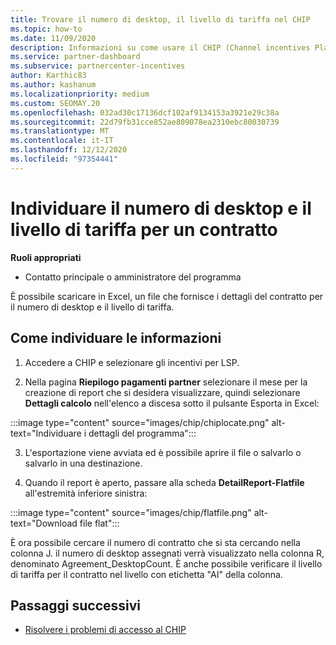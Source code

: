 ```yaml
---
title: Trovare il numero di desktop, il livello di tariffa nel CHIP
ms.topic: how-to
ms.date: 11/09/2020
description: Informazioni su come usare il CHIP (Channel incentives Platform) per trovare il numero di desktop e le informazioni sul livello di tariffa per un contratto.
ms.service: partner-dashboard
ms.subservice: partnercenter-incentives
author: Karthic83
ms.author: kashanum
ms.localizationpriority: medium
ms.custom: SEOMAY.20
ms.openlocfilehash: 032ad30c17136dcf102af9134153a3921e29c38a
ms.sourcegitcommit: 22d79fb31cce852ae809078ea2310ebc80030739
ms.translationtype: MT
ms.contentlocale: it-IT
ms.lasthandoff: 12/12/2020
ms.locfileid: "97354441"
---
```

# <a name="locate-the-desktop-count-and-fee-level-for-an-agreement"></a>Individuare il numero di desktop e il livello di tariffa per un contratto

**Ruoli appropriati**

- Contatto principale o amministratore del programma

È possibile scaricare in Excel, un file che fornisce i dettagli del contratto per il numero di desktop e il livello di tariffa.

## <a name="how-to-locate-the-information"></a>Come individuare le informazioni

1. Accedere a CHIP e selezionare gli incentivi per LSP.

2. Nella pagina **Riepilogo pagamenti partner** selezionare il mese per la creazione di report che si desidera visualizzare, quindi selezionare **Dettagli calcolo** nell'elenco a discesa sotto il pulsante Esporta in Excel:

:::image type="content" source="images/chip/chiplocate.png" alt-text="Individuare i dettagli del programma":::

3. L'esportazione viene avviata ed è possibile aprire il file o salvarlo o salvarlo in una destinazione.

4. Quando il report è aperto, passare alla scheda **DetailReport-Flatfile** all'estremità inferiore sinistra:

:::image type="content" source="images/chip/flatfile.png" alt-text="Download file flat":::

È ora possibile cercare il numero di contratto che si sta cercando nella colonna J. il numero di desktop assegnati verrà visualizzato nella colonna R, denominato Agreement_DesktopCount. È anche possibile verificare il livello di tariffa per il contratto nel livello con etichetta "AI" della colonna.

## <a name="next-steps"></a>Passaggi successivi

- [Risolvere i problemi di accesso al CHIP](chip-access-trouble.md)
